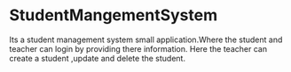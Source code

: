 # StudentMangementSystem

Its a student management system small application.Where the student and teacher can login by providing there information.
Here the teacher can create a student ,update and delete the student.
